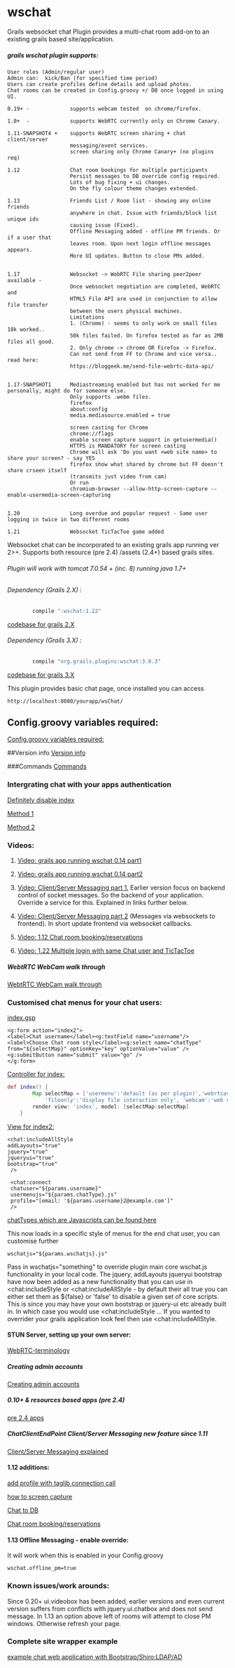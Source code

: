wschat
=========

Grails websocket chat Plugin provides a multi-chat room add-on to an existing grails based site/application.


##### grails wschat plugin supports:
```
User roles (Admin/regular user)
Admin can:  kick/Ban (for specified time period)
Users can create profiles define details and upload photos.
Chat rooms can be created in Config.groovy +/ DB once logged in using UI.

0.19+ -  			supports webcam tested  on chrome/firefox.
  
1.0+  -  			supports WebRTC currently only on Chrome Canary.

1.11-SNAPSHOT4 + 	supports WebRTC screen sharing + chat client/server 
					messaging/event services.
					screen sharing only Chrome Canary+ (no plugins req)
					
1.12 				Chat room bookings for multiple participants
					Persist messages to DB override config required.
					Lots of bug fixing + ui changes.
					On the fly colour theme changes extended.
					
1.13				Friends List / Room list - showing any online friends 
					anywhere in chat. Issue with friends/block list unique ids 
					causing issue (Fixed).
					Offline Messaging added - offline PM friends. Or if a user that
					leaves room. Upon next login offline messages appears.
					More UI updates. Button to close PMs added.
					
					
1.17 				Websocket -> WebRTC File sharing peer2peer available -  
					Once websocket negotiation are completed, WebRTC and 
					HTML5 File API are used in conjunction to allow file transfer
					between the users physical machines.
					Limitations 
					1. (Chrome) - seems to only work on small files 18k worked..
					50k files failed. On firefox tested as far as 2MB files all good.
					2. Only chrome -> chrome OR Firefox -> Firefox. 
					Can not send from FF to Chrome and vice versa.. read here:
					https://bloggeek.me/send-file-webrtc-data-api/
										 
										 
1.17-SNAPSHOT1      Mediastreaming enabled but has not worked for me personally, might do for someone else. 
					Only supports .webm files.
					firefox
    				about:config
    				media.mediasource.enabled = true

    				screen casting for Chrome
    				chrome://flags
    				enable screen capture support in getusermedia()
    				HTTPS is MANDATORY for screen casting
    				Chrome will ask 'Do you want <web site name> to share your screen? - say YES
    				firefox show what shared by chrome but FF doesn't share crseen itself 
    				(transmits just video from cam)
    				Or run
    				chromium-browser --allow-http-screen-capture --enable-usermedia-screen-capturing


1.20 				Long overdue and popular request - Same user logging in twice in two different rooms		

1.21 				Websocket TicTacToe game added			
```


 Websocket chat can be incorporated to an existing grails app running ver 2>+. Supports both resource (pre 2.4) /assets (2.4+) based grails sites.

###### Plugin will work with tomcat 7.0.54 + (inc. 8) running java 1.7+


###### Dependency (Grails 2.X) :
```groovy
        compile ":wschat:1.22"          
```

[codebase for grails 2.X](https://github.com/vahidhedayati/grails-wschat-plugin/tree/grails2)


###### Dependency (Grails 3.X) :
```groovy
        compile "org.grails.plugins:wschat:3.0.3"
```

[codebase for grails 3.X](https://github.com/vahidhedayati/grails-wschat-plugin/)


This plugin provides  basic chat page, once installed you can access
```
http://localhost:8080/yourapp/wsChat/
```



## Config.groovy variables required:
 [Config.groovy variables required:](https://github.com/vahidhedayati/grails-wschat-plugin/wiki/Config.groovy)
 		


##Version info
[Version info](https://github.com/vahidhedayati/grails-wschat-plugin/wiki/Version-info)



###Commands
[Commands](https://github.com/vahidhedayati/grails-wschat-plugin/wiki/Commands)




### Intergrating chat with your apps authentication
[Definitely disable index](https://github.com/vahidhedayati/grails-wschat-plugin/wiki/Custom-calling-plugin-disabled-login)

[Method 1](https://github.com/vahidhedayati/grails-wschat-plugin/wiki/Merging-plugin-with-your-own-custom-calls)

[Method 2](https://github.com/vahidhedayati/grails-wschat-plugin/wiki/Custom-calls)

 
### Videos:
1. [Video: grails app running wschat 0.14 part1](https://www.youtube.com/watch?v=E-NmbDZg9G4)

2. [Video: grails app running wschat 0.14 part2](https://www.youtube.com/watch?v=xPxV_iEYYm0)

3. [Video: Client/Server Messaging part 1.](https://www.youtube.com/watch?v=zAySkzNid3E)
 Earlier version focus on backend control of socket messages. So the backend of your application. Override a service for this. Explained in links further below.
 
4. [Video: Client/Server Messaging part 2](https://www.youtube.com/watch?v=xagMYM9n3l0)
(Messages via websockets to frontend). In short update frontend via websocket callbacks.

5. [Video: 1.12 Chat room booking/reservations](https://www.youtube.com/watch?v=ZQ86b6zN4aE)

6. [Video: 1.22 Multiple login with same Chat user and TicTacToe](https://www.youtube.com/watch?v=Q2taU6rurgY)



##### WebtRTC WebCam walk through
[WebtRTC WebCam walk through](https://github.com/vahidhedayati/grails-wschat-plugin/wiki/WebtRTC-WebCam-walk-through)



### Customised chat menus for your chat users:
[index.gsp](https://github.com/vahidhedayati/testwschat/tree/master/grails-app/views/test/index.gsp)
```gsp
<g:form action="index2">
<label>Chat username</label><g:textField name="username"/>
<label>Choose Chat room style</label><g:select name="chatType" from="${selectMap}" optionKey="key" optionValue="value" />
<g:submitButton name="submit" value="go" />
</g:form>
```

[Controller for index:](https://github.com/vahidhedayati/testwschat/blob/master/grails-app/controllers/testwschat/TestController.groovy)
```groovy
def index() { 
		Map selectMap = ['usermenu':'default (as per plugin)','webrtcav':'webrtc AV only options', 'webrtcscreen':'screen share options only', 
			'fileonly':'display file interaction only', 'webcam':'web cam only', 'none':'no AV options' ]
		render view: 'index', model: [selectMap:selectMap]
	}
```

[View for index2:](https://github.com/vahidhedayati/testwschat/blob/master/grails-app/views/test/index2.gsp)
```gsp
<chat:includeAllStyle
addLayouts="true"
jquery="true"
jqueryui="true"
bootstrap="true"
 />

 <chat:connect 
 chatuser="${params.username}"
 usermenujs="${params.chatType}.js"
 profile="[email: '${params.username}2@example.com']" 
 />
```

[chatTypes which are Javascripts can be found here](https://github.com/vahidhedayati/testwschat/tree/master/grails-app/assets/javascripts)

This now loads in a specific style of menus for the end chat user, you can customise further
 
```
wschatjs="${params.wschatjs}.js"
```

Pass in wschatjs="something" to override plugin main core wschat.js functionality in your local code. The jquery, addLayouts jqueryui bootstrap have now been added as a new functionality that you can use in <chat:includeStyle or <chat:includeAllStyle - by default their all true you can either set them as ${false} or 'false' to disable a given set of core scripts. This is since you may have your own bootstrap or jquery-ui etc already built in. In which case you would use <chat:includeStyle ... If you wanted to overrider your grails application look feel then use <chat:includeAllStyle. 


	

#### STUN Server, setting up your own server:
[WebRTC-terminology](https://github.com/vahidhedayati/grails-wschat-plugin/wiki/WebRTC-terminology)


##### Creating admin accounts
[Creating admin accounts](https://github.com/vahidhedayati/grails-wschat-plugin/wiki/Creating-admin-accounts)
	

##### 0.10+ & resources based apps (pre 2.4)
[pre 2.4 apps](https://github.com/vahidhedayati/grails-wschat-plugin/wiki/resources-based-apps)

##### ChatClientEndPoint Client/Server Messaging  new feature since 1.11
[Client/Server Messaging explained](https://github.com/vahidhedayati/grails-wschat-plugin/wiki/wsChatClient-Client-Server-Messaging-new-feature-since-1.11)

#### 1.12 additions:
[add profile with taglib connection call](https://github.com/vahidhedayati/grails-wschat-plugin/wiki/profile-creation)

[how to screen capture](https://github.com/vahidhedayati/grails-wschat-plugin/wiki/Screen-capture-commands)

[Chat to DB](https://github.com/vahidhedayati/grails-wschat-plugin/wiki/Persist-Chat-to-DB)

[Chat room booking/reservations](https://github.com/vahidhedayati/grails-wschat-plugin/wiki/Booking-chat-event)

#### 1.13 Offline Messaging - enable override:

It will work when this is enabled in your Config.groovy

```
wschat.offline_pm=true
```


### Known issues/work arounds:
Since 0.20+ ui.videobox has been added, earlier versions and even current version suffers from conflicts with jquery.ui.chatbox and does not send message. In 1.13 an option above left of rooms will attempt to close PM windows. Otherwise refresh your page.

### Complete site wrapper example 
[example chat web application with Bootstrap/Shiro:LDAP/AD](https://github.com/vahidhedayati/kchat)

